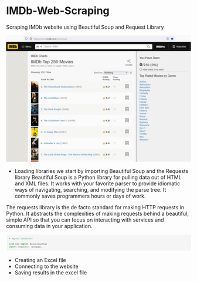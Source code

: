 # IMDb-Web-Scraping
Scraping IMDb website using Beautiful Soup and Request Library

<img src = "images/Screenshot 2022-03-08 131718.png" width = "1000">

* Loading libraries
we start by importing Beautiful Soup and the Requests library
Beautiful Soup is a Python library for pulling data out of HTML and XML files. It works with your favorite parser to provide idiomatic ways of navigating, searching, and modifying the parse tree. It commonly saves programmers hours or days of work.

The requests library is the de facto standard for making HTTP requests in Python. It abstracts the complexities of making requests behind a beautiful, simple API so that you can focus on interacting with services and consuming data in your application.

<img src = "images/libraries.png" width = "1000">

* Creating an Excel file
* Connecting to the website
* Saving results in the excel file